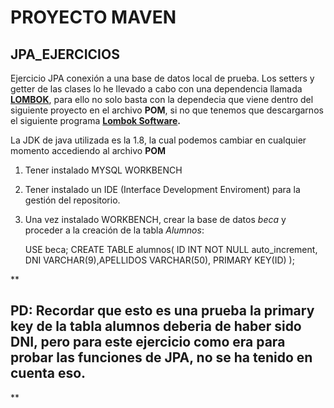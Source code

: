 # PROYECTO MAVEN
## JPA_EJERCICIOS
Ejercicio JPA conexión a una base de datos local de prueba. Los setters y getter de las clases lo he llevado a cabo con una dependencia llamada **[LOMBOK](https://projectlombok.org/setup/maven)**, para ello no solo basta con la dependecia que viene dentro del siguiente proyecto en el archivo **POM**, si no que tenemos que descargarnos el siguiente programa **[Lombok Software](https://projectlombok.org/download).**

La JDK de java utilizada es la 1.8, la cual podemos cambiar en cualquier momento accediendo al archivo **POM**

 1. Tener instalado MYSQL WORKBENCH
 2. Tener instalado un IDE (Interface Development Enviroment) para la gestión del repositorio.
 3. Una vez instalado WORKBENCH, crear la base de datos *beca* y proceder a la creación de la tabla *Alumnos*:

    USE beca;
    CREATE TABLE alumnos( ID INT NOT NULL auto_increment, DNI VARCHAR(9),APELLIDOS VARCHAR(50),    PRIMARY KEY(ID) );
    
**

## PD: Recordar que esto es una prueba la primary key de la tabla alumnos deberia de haber sido DNI, pero para este ejercicio como era para probar las funciones de JPA, no se ha tenido en cuenta eso.

**
